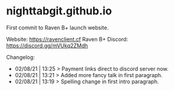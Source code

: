 # nighttabgit.github.io
First commit to Raven B+ launch website.

Website: https://ravenclient.cf
Raven B+ Discord: https://discord.gg/mVUkq2ZMdh

Changelog:
- 02/08/21 | 13:25 > Payment links direct to discord server now.
- 02/08/21 | 13:21 > Added more fancy talk in first paragraph.
- 02/08/21 | 13:19 > Spelling change in first intro paragraph.
